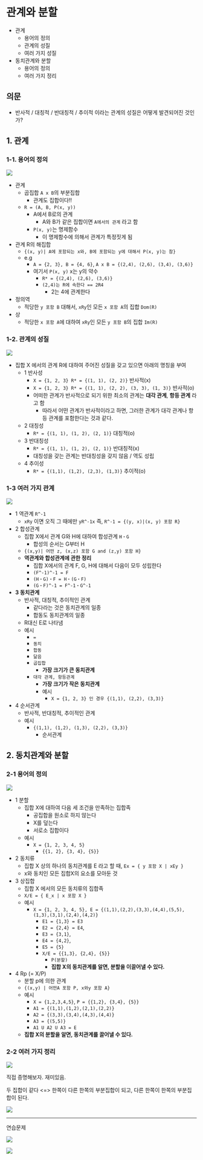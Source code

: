 # 관계와 분할

- 관계
  - 용어의 정의
  - 관계의 성질
  - 여러 가지 성질
- 동치관계와 분할
  - 용어의 정의
  - 여러 가지 정리

## 의문

- 반사적 / 대칭적 / 반대칭적 / 추이적 이라는 관계의 성질은 어떻게 발견되어진 것인가?

## 1. 관계

### 1-1. 용어의 정의

![](./images/ch3/characteristic_of_relation2.png)

- 관계
  - 곱집합 `A x B`의 부분집합
    - 관계도 집합이다!!
  - `R = (A, B, P(x, y))`
    - A에서 B로의 관계
      - A와 B가 같은 집합이면 `A에서의 관계` 라고 함
    - `P(x, y)`는 명제함수
      - 이 명제함수에 의해서 관계가 특정짓게 됨
- 관계 R의 해집합
  - `{(x, y)| A에 포함되는 x와, B에 포함되는 y에 대해서 P(x, y)는 참}`
  - e.g
    - `A = {2, 3}, B = {4, 6}`, `A x B = {(2,4), (2,6), (3,4), (3,6)}`
    - 여기서 `P(x, y)` x는 y의 약수
      - `R* = {(2,4), (2,6), (3,6)}`
      - `(2,4)는 R에 속한다 == 2R4`
        - 2는 4에 관계한다
- 정의역
  - 적당한 `y 포함 B` 대해서, `xRy`인 모든 `x 포함 A`의 집합 `Dom(R)`
- 상
  - 적당한 `x 포함 A`에 대하여 `xRy`인 모든 `y 포함 B`의 집합 `Im(R)`

### 1-2. 관계의 성질

![](./images/ch3/characteristic_of_relation.png)

- 집합 X 에서의 관계 R에 대하여 주어진 성질을 갖고 있으면 아래의 명칭을 부여
  - 1 반사성
    - `X = {1, 2, 3} R* = {(1, 1), (2, 2)}` 반사적(x)
    - `X = {1, 2, 3} R* = {(1, 1), (2, 2), (3, 3), (1, 3)}` 반사적(o)
    - 어떠한 관계가 반사적으로 되기 위한 최소의 관계는 **대각 관계**, **항등 관계** 라고 함
      - 따라서 어떤 관계가 반사적이라고 하면, 그러한 관계가 대각 관계나 항등 관계를 포함한다는 것과 같다.
  - 2 대칭성
    - `R* = {(1, 1), (1, 2), (2, 1)}` 대칭적(o)
  - 3 반대칭성
    - `R* = {(1, 1), (1, 2), (2, 1)}` 반대칭적(x)
    - 대칭성을 갖는 관계는 반대칭성을 갖지 않음 / 역도 성립
  - 4 추이성
    - `R* = {(1,1), (1,2), (2,3), (1,3)}` 추이적(o)

### 1-3 여러 가지 관계

![](./images/ch3/characteristic_of_relation3.png)

- 1 역관계 `R^-1`
  - `xRy` 이면 오직 그 때에만 `yR^-1x` 즉, `R^-1 = {(y, x)|(x, y) 포함 R}`
- 2 합성관계
  - 집합 X에서 관계 G와 H에 대하여 합성관계 `H・G`
    - 합성의 순서는 G부터 H
  - `{(x,y)| 어떤 z, (x,z) 포함 G and (z,y) 포함 H}`
  - **역관계와 합성관계에 관한 정리**
    - 집합 X에서의 관계 F, G, H에 대해서 다음이 모두 성립한다
    - `(F^-1)^-1 = F`
    - `(H・G)・F = H・(G・F)`
    - `(G・F)^-1 = F^-1・G^-1`
- **3 동치관계**
  - 반사적, 대칭적, 추이적인 관계
    - 같다라는 것은 동치관계의 일종
    - 합동도 동치관계의 일종
  - R대신 E로 나타냄
  - 예시
    - `=`
    - `동치`
    - `합동`
    - `닮음`
    - `곱집합`
      - **가장 크기가 큰 동치관계**
    - `대각 관계, 항등관계`
      - **가장 크기가 작은 동치관계**
      - 예시
        - `X = {1, 2, 3} 인 경우 {(1,1), (2,2), (3,3)}`
- 4 순서관계
  - 반사적, 반대칭적, 추이적인 관계
  - 예시
    - `{(1,1), (1,2), (1,3), (2,2), (3,3)}`
      - 순서관계

## 2. 동치관계와 분할

### 2-1 용어의 정의

![](./images/ch3/partition.png)

- 1 분할
  - 집합 X에 대하여 다음 세 조건을 만족하는 집합족
    - 공집합을 원소로 하지 않는다
    - X를 덮는다
    - 서로소 집합이다
  - 예시
    - `X = {1, 2, 3, 4, 5}`
      - `{{1, 2}, {3, 4}, {5}}`
- 2 동치류
  - 집합 X 상의 하나의 동치관계를 E 라고 할 때, `Ex = { y 포함 X | xEy }`
  - x와 동치인 모든 집합X의 요소를 모아둔 것
- 3 상집합
  - 집합 X 에서의 모든 동치류의 집합족
  - `X/E = { E_x | x 포함 X }`
  - 예시
    - `X = {1, 2, 3, 4, 5}, E = {(1,1),(2,2),(3,3),(4,4),(5,5),(1,3),(3,1),(2,4),(4,2)}`
      - `E1 = {1,3} = E3`
      - `E2 = {2,4} = E4`,
      - `E3 = {3,1}`,
      - `E4 = {4,2}`,
      - `E5 = {5}`
      - `X/E = {{1,3}, {2,4}, {5}}`
        - `P(분할)`
        - **집합 X의 동치관계를 알면, 분할을 이끌어낼 수 있다.**
- 4 Rp (= X/P)
  - 분할 p에 의한 관계
  - `{(x,y) | 어떤A 포함 P, x와y 포함 A}`
  - 예시
    - `X = {1,2,3,4,5}`, `P = {{1,2}, {3,4}, {5}}`
    - `A1 = {(1,1),(1,2),(2,1),(2,2)}`
    - `A2 = {(3,3),(3,4),(4,3),(4,4)}`
    - `A3 = {(5,5)}`
    - `A1 U A2 U A3 = E`
  - **집합 X의 분할을 알면, 동치관계를 끌어낼 수 있다.**

### 2-2 여러 가지 정리

![](./images/ch3/partition2.png)

직접 증명해보자. 재미있음.

두 집합이 같다 <=> 한쪽이 다른 한쪽의 부분집합이 되고, 다른 한쪽이 한쪽의 부분집합이 된다.

![](./images/ch3/partition3_2.png)

---

연습문제

![](./images/ch3/practice1.png)

![](./images/ch3/practice2.png)
